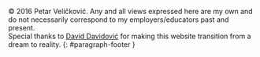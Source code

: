 © 2016 Petar Veličković. Any and all views expressed here are my own and do not necessarily correspond to my employers/educators past and present. <br>
Special thanks to [David Davidović](https://github.com/geomaster) for making this website transition from a dream to reality.
{: #paragraph-footer }
